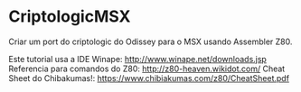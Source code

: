 # CriptologicMSX
Criar um port do criptologic do Odissey para o MSX usando Assembler Z80.

Este tutorial usa a IDE Winape: http://www.winape.net/downloads.jsp
Referencia para comandos do Z80: http://z80-heaven.wikidot.com/
Cheat Sheet do Chibakumas!: https://www.chibiakumas.com/z80/CheatSheet.pdf
